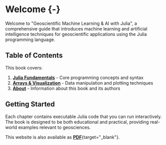 # Welcome {-}

Welcome to "Geoscientific Machine Learning & AI with Julia", a comprehensive guide that introduces machine learning and artificial intelligence techniques for geoscientific applications using the Julia programming language.

## Table of Contents

This book covers:

1. **[Julia Fundamentals](julia_fundamentals.html)** - Core programming concepts and syntax
2. **[Arrays & Visualization](arrays_visualization.html)** - Data manipulation and plotting techniques  
3. **[About](about.html)** - Information about this book and its authors

## Getting Started

Each chapter contains executable Julia code that you can run interactively. The book is designed to be both educational and practical, providing real-world examples relevant to geosciences.

This website is also available as [**PDF**](/geosciml.pdf){target="_blank"}.


